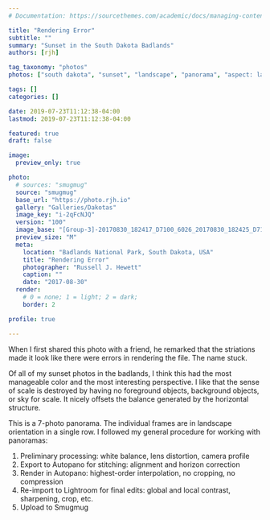 ```yaml
---
# Documentation: https://sourcethemes.com/academic/docs/managing-content/

title: "Rendering Error"
subtitle: ""
summary: "Sunset in the South Dakota Badlands"
authors: [rjh]

tag_taxonomy: "photos"
photos: ["south dakota", "sunset", "landscape", "panorama", "aspect: landscape", "national park", "badlands"]

tags: []
categories: []

date: 2019-07-23T11:12:38-04:00
lastmod: 2019-07-23T11:12:38-04:00

featured: true
draft: false

image:
  preview_only: true

photo:
  # sources: "smugmug"
  source: "smugmug"
  base_url: "https://photo.rjh.io"
  gallery: "Galleries/Dakotas"
  image_key: "i-2qFcNJQ"
  version: "100"
  image_base: "[Group-3]-20170830_182417_D7100_6026_20170830_182425_D7100_6032-7-images.jpg"
  preview_size: "M"
  meta:
    location: "Badlands National Park, South Dakota, USA"
    title: "Rendering Error"
    photographer: "Russell J. Hewett"
    caption: ""
    date: "2017-08-30"
  render:
    # 0 = none; 1 = light; 2 = dark;
    border: 2

profile: true

---
```


When I first shared this photo with a friend, he remarked that the striations made it look like there were errors in rendering the file.  The name stuck.

Of all of my sunset photos in the badlands, I think this had the most manageable color and the most interesting perspective.  I like that the sense of scale is destroyed by having no foreground objects, background objects, or sky for scale.  It nicely offsets the balance generated by the horizontal structure.

This is a 7-photo panorama.  The individual frames are in landscape orientation in a single row.  I followed my general procedure for working with panoramas:

1. Preliminary processing: white balance, lens distortion, camera profile
2. Export to Autopano for stitching: alignment and horizon correction
3. Render in Autopano: highest-order interpolation, no cropping, no compression
4. Re-import to Lightroom for final edits: global and local contrast, sharpening, crop, etc.
5. Upload to Smugmug